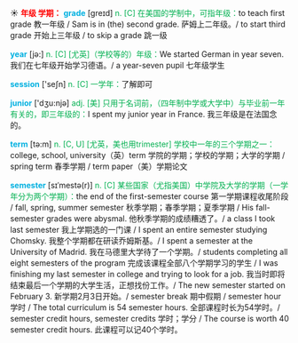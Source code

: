 ☀ <font color="red">**年级 学期：**</font>
<font color="sky blue">**grade**</font> [ɡreɪd] 
<font color="#00b050">n. [C] 在美国的学制中，可指年级：</font>to teach first grade 教一年级 / Sam is in (the) second grade. 萨姆上二年级。/ to start third grade 开始上三年级 / to skip a grade 跳一级

<font color="sky blue">**year**</font> [jə:] 
<font color="#00b050">n. [C] [尤英]（学校等的）年级：</font>We started German in year seven. 我们在七年级开始学习德语。/ a year-seven pupil 七年级学生

<font color="sky blue">**session**</font> ['seʃn] 
<font color="#00b050">n. [C] 一学年：</font>了解即可

<font color="sky blue">**junior**</font> ['dӡu:njə] 
<font color="#00b050">adj. [美] 只用于名词前，（四年制中学或大学中）与毕业前一年有关的，即三年级的：</font>I spent my junior year in France. 我三年级是在法国念的。

<font color="sky blue">**term**</font> [tə:m] 
<font color="#00b050">n. [C, U] [尤英，美也用trimester] 学校中一年的三个学期之一：</font>college, school, university（英）term 学院的学期；学校的学期；大学的学期 / spring term 春季学期 / term paper（美）学期论文
           
<font color="sky blue">**semester**</font> [sɪˈmestə(r)]
<font color="#00b050">n. [C] 某些国家（尤指美国）中学院及大学的学期（一学年分为两个学期）：</font>the end of the first-semester course 第一学期课程收尾阶段 / fall, spring, summer semester 秋季学期；春季学期；夏季学期 / His fall-semester grades were abysmal. 他秋季学期的成绩糟透了。/ a class I took last semester 我上学期选的一门课 / I spent an entire semester studying Chomsky. 我整个学期都在研读乔姆斯基。/ I spent a semester at the University of Madrid. 我在马德里大学待了一个学期。/ students completing all eight semesters of the program 完成该课程全部八个学期学习的学生 / I was finishing my last semester in college and trying to look for a job. 我当时即将结束最后一个学期的大学生活，正想找份工作。/ The new semester started on February 3. 新学期2月3日开始。/ semester break 期中假期 / semester hour 学时 / The total curriculum is 54 semester hours. 全部课程时长为54学时。/ semester credit hours, semester credits 学时；学分 / The course is worth 40 semester credit hours. 此课程可以记40个学时。
